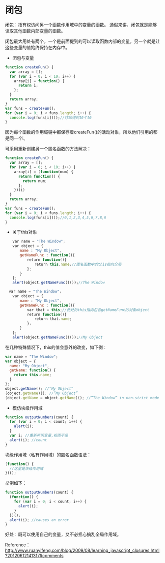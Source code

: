 # 闭包
闭包：指有权访问另一个函数作用域中的变量的函数。
通俗来讲，闭包就是能够读取其他函数内部变量的函数。  

闭包最大用处有两个，一个是前面提到的可以读取函数内部的变量，另一个就是让这些变量的值始终保持在内存中。

* 闭包与变量   

```javascript
function createFun() {
  var array = [];
  for (var i = 0; i < 10; i++) {
    array[i] = function() {
      return i;
    };
  }
  return array;
}
var funs = createFun();
for (var i = 0; i < funs.length; i++) {
  console.log(funs[i]());//打印得到10个10
}
```
因为每个函数的作用域链中都保存着createFun()的活动对象，所以他们引用的都是同一个i。

可采用重新创建另一个匿名函数的方法解决： 

```javascript
function createFun() {
  var array = [];
  for (var i = 0; i < 10; i++) {
    array[i] = (function(num) {
      return function() {
        return num;
      };
    })(i)
  }
  return array;
}
var funs = createFun();
for (var i = 0; i < funs.length; i++) {
  console.log(funs[i]());//0,1,2,3,4,5,6,7,8,9
}
```

* 关于this对象  

```javascript
　　var name = "The Window";
　　var object = {
　　　　name : "My Object",
　　　　getNameFunc : function(){
　　　　　　return function(){
　　　　　　　　return this.name;//匿名函数中的this指向全局
　　　　　　};
　　　　}
　　};
　　alert(object.getNameFunc()());//The Window
```

```javascript
　var name = "The Window";
　　var object = {
　　　　name : "My Object",
　　　　getNameFunc : function(){
　　　　　　var that = this;//此处的this指向包含getNameFunc的对象object
　　　　　　return function(){
　　　　　　　　return that.name;
　　　　　　};
　　　　}
　　};
　　alert(object.getNameFunc()());//My Object
```  

在几种特殊情况下，this的值会意外的改变，如下例： 

```javascript
var name = "The Window";
var object = {
  name: "My Object",
  getName: function() {
    return this.name;
  }
};
object.getName(); //”My Object”
(object.getName)(); //”My Object”
(object.getName = object.getName)(); //”The Window” in non-strict mode
```
* 模仿块级作用域

```javascript
function outputNumbers(count) {
  for (var i = 0; i < count; i++) {
    alert(i);
  }
  var i; //重新声明变量,视而不见
  alert(i); //count
}
```

块级作用域（私有作用域）的匿名函数语法：

```javascript
(function() {
  //这里是块级作用域
})();
```

举例如下：
```javascript
function outputNumbers(count) {
  (function() {
    for (var i = 0; i < count; i++) {
      alert(i);
    }
  })();
  alert(i); //causes an error
}
```
好处：既可以使用自己的变量，又不必担心搞乱全局作用域。

Reference： http://www.ruanyifeng.com/blog/2009/08/learning_javascript_closures.html?20120612141317#comments
